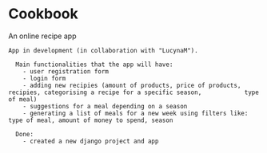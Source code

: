 # Cookbook
  An online recipe app
  
    App in development (in collaboration with "LucynaM").
    
      Main functionalities that the app will have:
        - user registration form
        - login form
        - adding new recipies (amount of products, price of products, recipies, categorising a recipe for a specific season,            type of meal)
        - suggestions for a meal depending on a season
        - generating a list of meals for a new week using filters like: type of meal, amount of money to spend, season
       
      Done:
        - created a new django project and app
       
        
        
      
  
